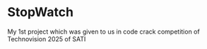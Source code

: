 # StopWatch
My 1st project which was given to us in code crack competition of Technovision 2025 of SATI 
